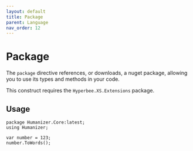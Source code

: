 ```yaml
---
layout: default
title: Package
parent: Language
nav_order: 12
---
```


# Package

The `package` directive references, or downloads, a nuget package, allowing you to use its types and methods in your code. 

This construct requires the `Hyperbee.XS.Extensions` package.

## Usage

```xs
package Humanizer.Core:latest;
using Humanizer;
            
var number = 123;
number.ToWords();
```